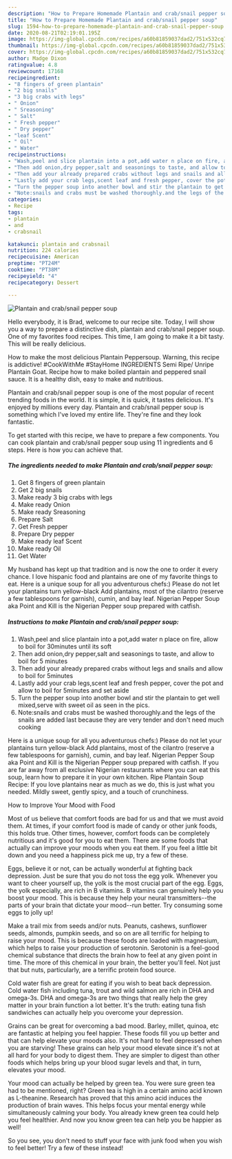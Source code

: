 ```yaml
---
description: "How to Prepare Homemade Plantain and crab/snail pepper soup"
title: "How to Prepare Homemade Plantain and crab/snail pepper soup"
slug: 1594-how-to-prepare-homemade-plantain-and-crab-snail-pepper-soup
date: 2020-08-21T02:19:01.195Z
image: https://img-global.cpcdn.com/recipes/a60b81859037dad2/751x532cq70/plantain-and-crabsnail-pepper-soup-recipe-main-photo.jpg
thumbnail: https://img-global.cpcdn.com/recipes/a60b81859037dad2/751x532cq70/plantain-and-crabsnail-pepper-soup-recipe-main-photo.jpg
cover: https://img-global.cpcdn.com/recipes/a60b81859037dad2/751x532cq70/plantain-and-crabsnail-pepper-soup-recipe-main-photo.jpg
author: Madge Dixon
ratingvalue: 4.8
reviewcount: 17168
recipeingredient:
- "8 fingers of green plantain"
- "2 big snails"
- "3 big crabs with legs"
- " Onion"
- " Sreasoning"
- " Salt"
- " Fresh pepper"
- " Dry pepper"
- "leaf Scent"
- " Oil"
- " Water"
recipeinstructions:
- "Wash,peel and slice plantain into a pot,add water n place on fire, allow to boil for 30minutes until its soft"
- "Then add onion,dry pepper,salt and seasonings to taste, and allow to boil for 5 minutes"
- "Then add your already prepared crabs without legs and snails and allow to boil for 5minutes"
- "Lastly add your crab legs,scent leaf and fresh pepper, cover the pot and allow to boil for 5minutes and set aside"
- "Turn the pepper soup into another bowl and stir the plantain to get well mixed,serve with sweet oil as seen in the pics."
- "Note:snails and crabs must be washed thoroughly.and the legs of the snails are added last because they are very tender and don&#39;t need much cooking"
categories:
- Recipe
tags:
- plantain
- and
- crabsnail

katakunci: plantain and crabsnail 
nutrition: 224 calories
recipecuisine: American
preptime: "PT24M"
cooktime: "PT38M"
recipeyield: "4"
recipecategory: Dessert

---
```



![Plantain and crab/snail pepper soup](https://img-global.cpcdn.com/recipes/a60b81859037dad2/751x532cq70/plantain-and-crabsnail-pepper-soup-recipe-main-photo.jpg)

Hello everybody, it is Brad, welcome to our recipe site. Today, I will show you a way to prepare a distinctive dish, plantain and crab/snail pepper soup. One of my favorites food recipes. This time, I am going to make it a bit tasty. This will be really delicious.

How to make the most delicious Plantain Peppersoup. Warning, this recipe is addictive! #CookWithMe #StayHome INGREDIENTS Semi Ripe/ Unripe Plantain Goat. Recipe how to make boiled plantain and peppered snail sauce. It is a healthy dish, easy to make and nutritious.

Plantain and crab/snail pepper soup is one of the most popular of recent trending foods in the world. It is simple, it is quick, it tastes delicious. It's enjoyed by millions every day. Plantain and crab/snail pepper soup is something which I've loved my entire life. They're fine and they look fantastic.


To get started with this recipe, we have to prepare a few components. You can cook plantain and crab/snail pepper soup using 11 ingredients and 6 steps. Here is how you can achieve that.

<!--inarticleads1-->

##### The ingredients needed to make Plantain and crab/snail pepper soup:

1. Get 8 fingers of green plantain
1. Get 2 big snails
1. Make ready 3 big crabs with legs
1. Make ready  Onion
1. Make ready  Sreasoning
1. Prepare  Salt
1. Get  Fresh pepper
1. Prepare  Dry pepper
1. Make ready leaf Scent
1. Make ready  Oil
1. Get  Water


My husband has kept up that tradition and is now the one to order it every chance. I love hispanic food and plantains are one of my favorite things to eat. Here is a unique soup for all you adventurous chefs:) Please do not let your plantains turn yellow-black Add plantains, most of the cilantro (reserve a few tablespoons for garnish), cumin, and bay leaf. Nigerian Pepper Soup aka Point and Kill is the Nigerian Pepper soup prepared with catfish. 

<!--inarticleads2-->

##### Instructions to make Plantain and crab/snail pepper soup:

1. Wash,peel and slice plantain into a pot,add water n place on fire, allow to boil for 30minutes until its soft
1. Then add onion,dry pepper,salt and seasonings to taste, and allow to boil for 5 minutes
1. Then add your already prepared crabs without legs and snails and allow to boil for 5minutes
1. Lastly add your crab legs,scent leaf and fresh pepper, cover the pot and allow to boil for 5minutes and set aside
1. Turn the pepper soup into another bowl and stir the plantain to get well mixed,serve with sweet oil as seen in the pics.
1. Note:snails and crabs must be washed thoroughly.and the legs of the snails are added last because they are very tender and don&#39;t need much cooking


Here is a unique soup for all you adventurous chefs:) Please do not let your plantains turn yellow-black Add plantains, most of the cilantro (reserve a few tablespoons for garnish), cumin, and bay leaf. Nigerian Pepper Soup aka Point and Kill is the Nigerian Pepper soup prepared with catfish. If you are far away from all exclusive Nigerian restaurants where you can eat this soup, learn how to prepare it in your own kitchen. Ripe Plantain Soup Recipe: If you love plantains near as much as we do, this is just what you needed. Mildly sweet, gently spicy, and a touch of crunchiness. 

How to Improve Your Mood with Food


Most of us believe that comfort foods are bad for us and that we must avoid them. At times, if your comfort food is made of candy or other junk foods, this holds true. Other times, however, comfort foods can be completely nutritious and it's good for you to eat them. There are some foods that actually can improve your moods when you eat them. If you feel a little bit down and you need a happiness pick me up, try a few of these.

Eggs, believe it or not, can be actually wonderful at fighting back depression. Just be sure that you do not toss the egg yolk. Whenever you want to cheer yourself up, the yolk is the most crucial part of the egg. Eggs, the yolk especially, are rich in B vitamins. B vitamins can genuinely help you boost your mood. This is because they help your neural transmitters--the parts of your brain that dictate your mood--run better. Try consuming some eggs to jolly up!

Make a trail mix from seeds and/or nuts. Peanuts, cashews, sunflower seeds, almonds, pumpkin seeds, and so on are all terrific for helping to raise your mood. This is because these foods are loaded with magnesium, which helps to raise your production of serotonin. Serotonin is a feel-good chemical substance that directs the brain how to feel at any given point in time. The more of this chemical in your brain, the better you'll feel. Not just that but nuts, particularly, are a terrific protein food source.

Cold water fish are great for eating if you wish to beat back depression. Cold water fish including tuna, trout and wild salmon are rich in DHA and omega-3s. DHA and omega-3s are two things that really help the grey matter in your brain function a lot better. It's the truth: eating tuna fish sandwiches can actually help you overcome your depression. 

Grains can be great for overcoming a bad mood. Barley, millet, quinoa, etc are fantastic at helping you feel happier. These foods fill you up better and that can help elevate your moods also. It's not hard to feel depressed when you are starving! These grains can help your mood elevate since it's not at all hard for your body to digest them. They are simpler to digest than other foods which helps bring up your blood sugar levels and that, in turn, elevates your mood.

Your mood can actually be helped by green tea. You were sure green tea had to be mentioned, right? Green tea is high in a certain amino acid known as L-theanine. Research has proved that this amino acid induces the production of brain waves. This helps focus your mental energy while simultaneously calming your body. You already knew green tea could help you feel healthier. And now you know green tea can help you be happier as well!

So you see, you don't need to stuff your face with junk food when you wish to feel better! Try a few of these instead!

